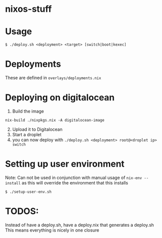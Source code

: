 # nixos-stuff

# Usage
```
$ ./deploy.sh <deployment> <target> [switch|boot|kexec]
```

# Deployments
These are defined in `overlays/deployments.nix`


# Deploying on digitalocean

1. Build the image
```
nix-build ./nixpkgs.nix -A digitalocean-image
```

2. Upload it to Digitalocean
3. Start a droplet
4. you can now deploy with `./deploy.sh <deployment> root@<droplet ip> switch`


# Setting up user environment

Note: Can not be used in conjunction with manual usage of `nix-env --install` as
this will override the environment that this installs

```
$ ./setup-user-env.sh
```

# TODOS:
Instead of have a deploy.sh, have a deploy.nix that generates a deploy.sh
This means everything is nicely in one closure
